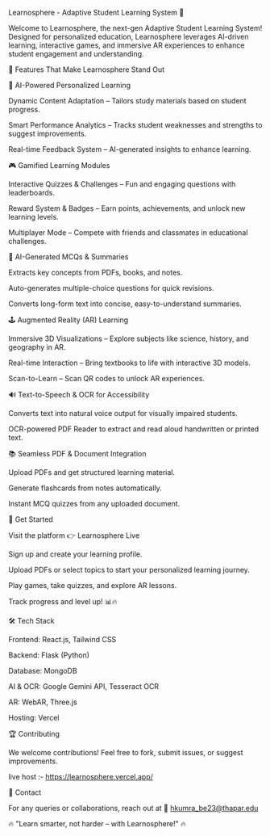 Learnosphere - Adaptive Student Learning System  🚀



Welcome to Learnosphere, the next-gen Adaptive Student Learning System! Designed for personalized education, Learnosphere leverages AI-driven learning, interactive games, and immersive AR experiences to enhance student engagement and understanding.

🌟 Features That Make Learnosphere Stand Out

🎯 AI-Powered Personalized Learning

Dynamic Content Adaptation – Tailors study materials based on student progress.

Smart Performance Analytics – Tracks student weaknesses and strengths to suggest improvements.

Real-time Feedback System – AI-generated insights to enhance learning.

🎮 Gamified Learning Modules

Interactive Quizzes & Challenges – Fun and engaging questions with leaderboards.

Reward System & Badges – Earn points, achievements, and unlock new learning levels.

Multiplayer Mode – Compete with friends and classmates in educational challenges.

🧠 AI-Generated MCQs & Summaries

Extracts key concepts from PDFs, books, and notes.

Auto-generates multiple-choice questions for quick revisions.

Converts long-form text into concise, easy-to-understand summaries.

🕹 Augmented Reality (AR) Learning

Immersive 3D Visualizations – Explore subjects like science, history, and geography in AR.

Real-time Interaction – Bring textbooks to life with interactive 3D models.

Scan-to-Learn – Scan QR codes to unlock AR experiences.

🔊 Text-to-Speech & OCR for Accessibility

Converts text into natural voice output for visually impaired students.

OCR-powered PDF Reader to extract and read aloud handwritten or printed text.

📚 Seamless PDF & Document Integration

Upload PDFs and get structured learning material.

Generate flashcards from notes automatically.

Instant MCQ quizzes from any uploaded document.

🚀 Get Started

Visit the platform 👉 Learnosphere Live

Sign up and create your learning profile.

Upload PDFs or select topics to start your personalized learning journey.

Play games, take quizzes, and explore AR lessons.

Track progress and level up! 📊🔥

🛠 Tech Stack

Frontend: React.js, Tailwind CSS

Backend: Flask (Python)

Database: MongoDB

AI & OCR: Google Gemini API, Tesseract OCR

AR: WebAR, Three.js

Hosting: Vercel

🏆 Contributing

We welcome contributions! Feel free to fork, submit issues, or suggest improvements.

live host :- https://learnosphere.vercel.app/

📩 Contact

For any queries or collaborations, reach out at 📧 hkumra_be23@thapar.edu

🔥 "Learn smarter, not harder – with Learnosphere!" 🔥
